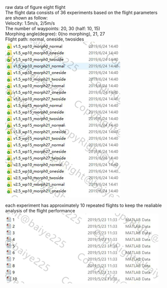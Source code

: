 raw data of figure eight flight <br>
The flight data consists of 36 experiments based on the flight parameters are shown as follow: <br>
Velocity:                1.5m/s, 2/5m/s <br>
The number of waypoints: 20, 30 (half: 10, 15) <br>
Morphing angle(degree):  0(no morphing), 21, 27 <br>
Flight path:             normal, oneside, twosides <br>
![image](https://github.com/baiye225/UAVDataAnalysis/blob/master/Image/raw%20data.jpg)

each experiment has approximately 10 repeated flights to keep the realiable analysis of the flight performance <br>
![iamge](https://github.com/baiye225/UAVDataAnalysis/blob/master/Image/data%20files.jpg)

